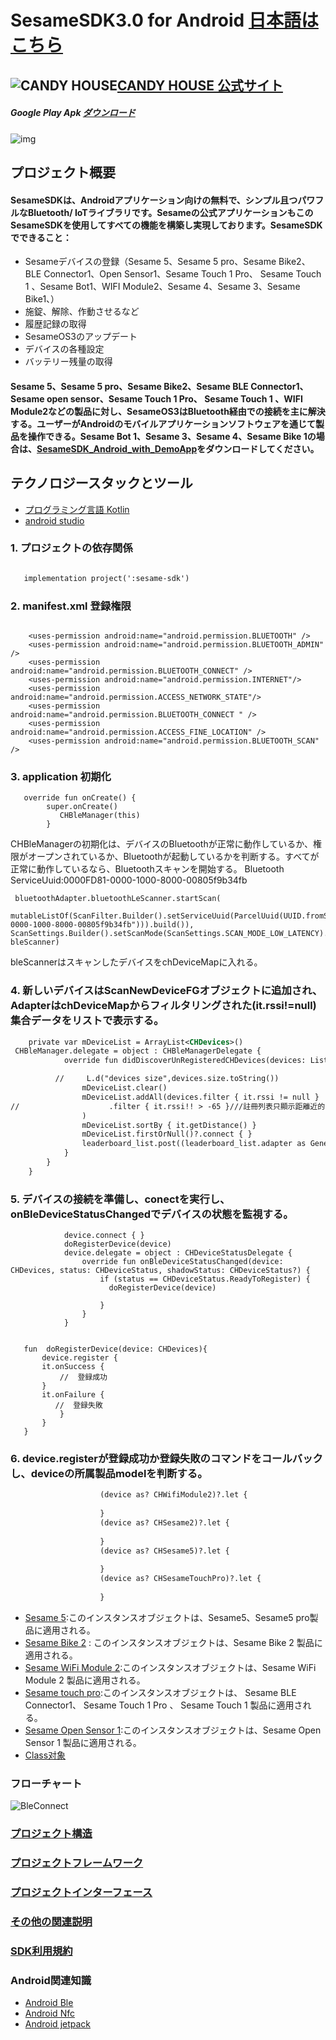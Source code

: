 # SesameSDK3.0 for Android           	          [日本語はこちら](README_ja.md)
## ![CANDY HOUSE](https://jp.candyhouse.co/cdn/shop/files/3_eea4302e-b1ab-435d-8112-f97d85d5eda2.png?v=1682502225&width=18)[CANDY HOUSE 公式サイト](https://jp.candyhouse.co/)

##### Google Play Apk [ダウンロード](https://play.google.com/store/apps/details?id=co.candyhouse.sesame2)
![img](./doc/img/SesameSDK_Swift.png)
## プロジェクト概要
#### SesameSDKは、Androidアプリケーション向けの無料で、シンプル且つパワフルなBluetooth/ IoTライブラリです。Sesameの公式アプリケーションもこのSesameSDKを使用してすべての機能を構築し実現しております。SesameSDKでできること：

- Sesameデバイスの登録（Sesame 5、Sesame 5 pro、Sesame Bike2、BLE Connector1、Open Sensor1、Sesame Touch 1 Pro、 Sesame Touch 1 、Sesame Bot1、WIFI Module2、Sesame 4、Sesame 3、Sesame Bike1、）
- 施錠、解除、作動させるなど
- 履歴記録の取得
- SesameOS3のアップデート
- デバイスの各種設定
- バッテリー残量の取得
#### Sesame 5、Sesame 5 pro、Sesame Bike2、Sesame BLE Connector1、Sesame open sensor、Sesame Touch 1 Pro、 Sesame Touch 1 、WIFI Module2などの製品に対し、SesameOS3はBluetooth経由での接続を主に解決する。ユーザーがAndroidのモバイルアプリケーションソフトウェアを通じて製品を操作できる。Sesame Bot 1、Sesame 3、Sesame 4、Sesame Bike 1の場合は、[SesameSDK_Android_with_DemoApp](https://github.com/CANDY-HOUSE/SesameSDK_Android_with_DemoApp)をダウンロードしてください。

##  テクノロジースタックとツール
- [プログラミング言語 Kotlin](https://kotlinlang.org/)
- [android studio](https://developer.android.com/studio)  
   
### 1. プロジェクトの依存関係
```svg

   implementation project(':sesame-sdk')
```
### 2. manifest.xml 登録権限
```agsl
   
    <uses-permission android:name="android.permission.BLUETOOTH" />
    <uses-permission android:name="android.permission.BLUETOOTH_ADMIN" />
    <uses-permission android:name="android.permission.BLUETOOTH_CONNECT" />
    <uses-permission android:name="android.permission.INTERNET"/>
    <uses-permission android:name="android.permission.ACCESS_NETWORK_STATE"/>
    <uses-permission android:name="android.permission.BLUETOOTH_CONNECT " />
    <uses-permission android:name="android.permission.ACCESS_FINE_LOCATION" />
    <uses-permission android:name="android.permission.BLUETOOTH_SCAN" />
```
### 3. application 初期化
```agsl
   override fun onCreate() {
        super.onCreate()
           CHBleManager(this)
        }
```
CHBleManagerの初期化は、デバイスのBluetoothが正常に動作しているか、権限がオープンされているか、Bluetoothが起動しているかを判断する。すべてが正常に動作しているなら、Bluetoothスキャンを開始する。
Bluetooth ServiceUuid:0000FD81-0000-1000-8000-00805f9b34fb
```agsl
 bluetoothAdapter.bluetoothLeScanner.startScan(
 mutableListOf(ScanFilter.Builder().setServiceUuid(ParcelUuid(UUID.fromString("0000FD81-0000-1000-8000-00805f9b34fb"))).build()), ScanSettings.Builder().setScanMode(ScanSettings.SCAN_MODE_LOW_LATENCY).build(), bleScanner)

```
bleScannerはスキャンしたデバイスをchDeviceMapに入れる。

### 4. 新しいデバイスはScanNewDeviceFGオブジェクトに追加され、AdapterはchDeviceMapからフィルタリングされた(it.rssi!=null)集合データをリストで表示する。
```svg
    private var mDeviceList = ArrayList<CHDevices>()
 CHBleManager.delegate = object : CHBleManagerDelegate {
            override fun didDiscoverUnRegisteredCHDevices(devices: List<CHDevices>) {

          //     L.d("devices size",devices.size.toString())
                mDeviceList.clear()
                mDeviceList.addAll(devices.filter { it.rssi != null }
//                    .filter { it.rssi!! > -65 }///註冊列表只顯示距離近的
                )
                mDeviceList.sortBy { it.getDistance() }
                mDeviceList.firstOrNull()?.connect { }
                leaderboard_list.post((leaderboard_list.adapter as GenericAdapter<*>)::notifyDataSetChanged)
            }
        }
    }
```
### 5. デバイスの接続を準備し、conectを実行し、onBleDeviceStatusChangedでデバイスの状態を監視する。
```agsl
            device.connect { }
            doRegisterDevice(device)
            device.delegate = object : CHDeviceStatusDelegate {
                override fun onBleDeviceStatusChanged(device: CHDevices, status: CHDeviceStatus, shadowStatus: CHDeviceStatus?) {
                    if (status == CHDeviceStatus.ReadyToRegister) {
                      doRegisterDevice(device)
                       
                    }
                }
            }
            
           
   fun  doRegisterDevice(device: CHDevices){
       device.register {
       it.onSuccess {
           //  登録成功
       }
       it.onFailure {
          //  登録失敗
           }
       }
   }
```
### 6. device.registerが登録成功か登録失敗のコマンドをコールバックし、deviceの所属製品modelを判断する。
```svg
                    (device as? CHWifiModule2)?.let {
                     
                    }
                    (device as? CHSesame2)?.let {
                     
                    }
                    (device as? CHSesame5)?.let {
                    
                    }
                    (device as? CHSesameTouchPro)?.let {
                       
                    }

```
- [Sesame 5](doc/command/sesame5fun.md):このインスタンスオブジェクトは、Sesame5、Sesame5 pro製品に適用される。
- [Sesame Bike 2](doc/command/sesamebike2fun.md) : このインスタンスオブジェクトは、Sesame Bike 2 製品に適用される。
- [Sesame WiFi Module 2](doc/command/sesamewifimodule.md):このインスタンスオブジェクトは、Sesame WiFi Module 2 製品に適用される。
- [Sesame touch pro](doc/command/sesametouchpro.md):このインスタンスオブジェクトは、 Sesame BLE Connector1、 Sesame Touch 1 Pro 、  Sesame Touch 1 製品に適用される。
- [Sesame Open Sensor 1](doc/command/sesame_open_sensor.md):このインスタンスオブジェクトは、Sesame Open Sensor 1 製品に適用される。
- [Class对象](doc/class/allclass.md)
### フローチャート
![BleConnect](doc/bleprotocol/BleConnect.svg)

### [プロジェクト構造](./doc/product_structure.md)
### [プロジェクトフレームワーク](./doc/Sesame_framework.md)
### [プロジェクトインターフェース](./doc/APP_instroduce.md)
###  [その他の関連説明](./doc/sesame_code.md)
### [SDK利用規約](https://jp.candyhouse.co/pages/sesamesdk%E5%88%A9%E7%94%A8%E8%A6%8F%E7%B4%84)
 ### Android関連知識
- [Android Ble](https://developer.android.com/guide/topics/connectivity/bluetooth-le?hl=zh-cn)
- [Android Nfc](https://developer.android.com/guide/topics/connectivity/nfc?hl=zh-cn)
- [Android jetpack](https://developer.android.com/jetpack?hl=zh-cn)





